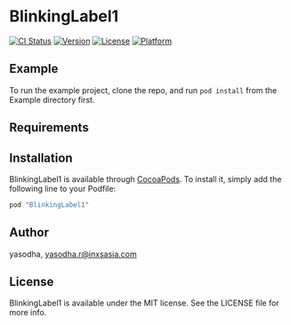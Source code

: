 # BlinkingLabel1

[![CI Status](http://img.shields.io/travis/yasodha/BlinkingLabel1.svg?style=flat)](https://travis-ci.org/yasodha/BlinkingLabel1)
[![Version](https://img.shields.io/cocoapods/v/BlinkingLabel1.svg?style=flat)](http://cocoapods.org/pods/BlinkingLabel1)
[![License](https://img.shields.io/cocoapods/l/BlinkingLabel1.svg?style=flat)](http://cocoapods.org/pods/BlinkingLabel1)
[![Platform](https://img.shields.io/cocoapods/p/BlinkingLabel1.svg?style=flat)](http://cocoapods.org/pods/BlinkingLabel1)

## Example

To run the example project, clone the repo, and run `pod install` from the Example directory first.

## Requirements

## Installation

BlinkingLabel1 is available through [CocoaPods](http://cocoapods.org). To install
it, simply add the following line to your Podfile:

```ruby
pod "BlinkingLabel1"
```

## Author

yasodha, yasodha.r@inxsasia.com

## License

BlinkingLabel1 is available under the MIT license. See the LICENSE file for more info.
